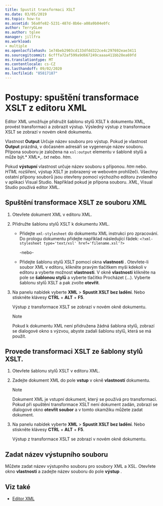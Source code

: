 ```yaml
---
title: Spustit transformaci XSLT
ms.date: 03/05/2019
ms.topic: how-to
ms.assetid: 56a0fe82-5231-487d-8b6e-a08a9b04e0fc
author: TerryGLee
ms.author: tglee
manager: jillfra
ms.workload:
- multiple
ms.openlocfilehash: 1e74beb2903cd133dfdd322ce4c297692eae3411
ms.sourcegitcommit: 6cfffa72af599a9d667249caaaa411bb28ea69fd
ms.translationtype: MT
ms.contentlocale: cs-CZ
ms.lasthandoff: 09/02/2020
ms.locfileid: "85817187"
---
```

# <a name="how-to-execute-an-xslt-transformation-from-the-xml-editor"></a>Postupy: spuštění transformace XSLT z editoru XML

Editor XML umožňuje přidružit šablonu stylů XSLT k dokumentu XML, provést transformaci a zobrazit výstup. Výsledný výstup z transformace XSLT se zobrazí v novém okně dokumentu.

Vlastnost **Output** Určuje název souboru pro výstup. Pokud je vlastnost **Output** prázdná, v dočasném adresáři se vygeneruje název souboru. Přípona souboru je založena na `xsl:output` elementu v šabloně stylů a může být.* XML*,. *txt* nebo. *htm*.

Pokud **výstupní** vlastnost určuje název souboru s příponou. *htm* nebo. *HTML* rozšíření, výstup XSLT je zobrazený ve webovém prohlížeči. Všechny ostatní přípony souborů jsou otevřeny pomocí výchozího editoru zvoleného v aplikaci Visual Studio. Například pokud je přípona souboru. *XML*, Visual Studio používá editor XML.

## <a name="execute-an-xslt-transformation-from-an-xml-file"></a>Spuštění transformace XSLT ze souboru XML

1. Otevřete dokument XML v editoru XML.

2. Přidružte šablonu stylů XSLT k dokumentu XML.

    - Přidejte `xml-stylesheet` do dokumentu XML instrukci pro zpracování. Do prologu dokumentu přidejte například následující řádek: `<?xml-stylesheet type='text/xsl' href='filename.xsl'?>`

       -nebo-

    - Přidejte šablonu stylů XSLT pomocí okna **vlastnosti** . Otevřete-li soubor XML v editoru, klikněte pravým tlačítkem myši kdekoli v editoru a vyberte možnost **vlastnosti**. V okně **vlastnosti** klikněte na pole se **šablonou stylů** a vyberte tlačítko Procházet (...). Vyberte šablonu stylů XSLT a pak zvolte **otevřít**.

3. Na panelu nabídek vyberte **XML**  >  **Spustit XSLT bez ladění**. Nebo stiskněte klávesy **CTRL** + **ALT** + **F5**.

   Výstup z transformace XSLT se zobrazí v novém okně dokumentu.

   > [!NOTE]
   > Pokud k dokumentu XML není přidružena žádná šablona stylů, zobrazí se dialogové okno s výzvou, abyste zadali šablonu stylů, která se má použít.

## <a name="execute-an-xslt-transformation-from-an-xslt-style-sheet"></a>Provede transformaci XSLT ze šablony stylů XSLT.

1. Otevřete šablonu stylů XSLT v editoru XML.

2. Zadejte dokument XML do pole **vstup** v okně **vlastností** dokumentu.

   > [!NOTE]
   > Dokument XML je vstupní dokument, který se používá pro transformaci. Pokud při spuštění transformace XSLT není dokument zadán, zobrazí se dialogové okno **otevřít soubor** a v tomto okamžiku můžete zadat dokument.

3. Na panelu nabídek vyberte **XML**  >  **Spustit XSLT bez ladění**. Nebo stiskněte klávesy **CTRL** + **ALT** + **F5**.

   Výstup z transformace XSLT se zobrazí v novém okně dokumentu.

## <a name="specify-an-output-file-name"></a>Zadat název výstupního souboru

Můžete zadat název výstupního souboru pro soubory XML a XSL. Otevřete okno **vlastnosti** a zadejte název souboru do pole **výstup** .

## <a name="see-also"></a>Viz také

- [Editor XML](../xml-tools/xml-editor.md)
